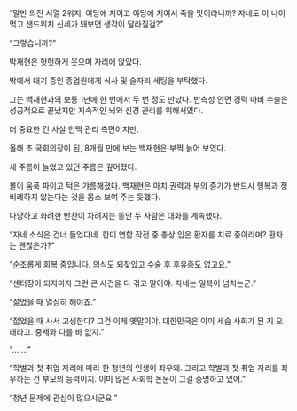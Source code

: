 “말만 의전 서열 2위지, 여당에 치이고 야당에 치여서 죽을 맛이라니까? 자네도 이 나이 먹고 샌드위치 신세가 돼보면 생각이 달라질걸?”

“그렇습니까?”

박재현은 헛헛하게 웃으며 자리에 앉았다.

밖에서 대기 중인 종업원에게 식사 및 술자리 세팅을 부탁했다.

그는 백재현과의 보통 1년에 한 번에서 두 번 정도 만났다. 반측성 안면 경력 마비 수술은 성공적으로 끝났지만 지속적인 뇌와 신경 관리를 위해서였다.

더 중요한 건 사실 인맥 관리 측면이지만.

올해 초 국회의장이 된, 8개월 만에 보는 백재현은 부쩍 늙어 보였다.

새 주름이 늘었고 있던 주름은 깊어졌다.

볼이 움푹 파이고 턱은 갸름해졌다. 백재현은 마치 권력과 부의 증가가 반드시 행복과 정 비례하지 않는다는 것을 몸소 보여 주는 듯했다.

다양하고 화려한 반찬이 차려지는 동안 두 사람은 대화를 계속했다.

“자네 소식은 건너 들었다네. 한미 연합 작전 중 총상 입은 환자를 치료 중이라며? 환자는 괜찮은가?”

“순조롭게 회복 중입니다. 의식도 되찾았고 수술 후 후유증도 없고요.”

“센터장이 되자마자 그런 큰 사건을 다 겪고 말이야. 자네는 일복이 넘치는군.”

“젊었을 때 열심히 해야죠.”

“젊었을 때 사서 고생한다? 그건 이제 옛말이야. 대한민국은 이미 세습 사회가 된 지 오래라고. 중세와 다를 바 없지.”

“…….”

“학벌과 첫 취업 자리에 따라 한 청년의 인생이 좌우돼. 그리고 학벌과 첫 취업 자리를 좌우하는 건 부모의 능력이지. 이미 많은 사회학 논문이 그걸 증명하고 있어.”

“청년 문제에 관심이 많으시군요.”